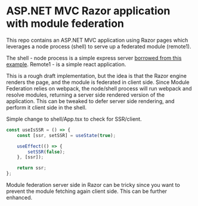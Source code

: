 # ASP.NET MVC Razor application with module federation

This repo contains an ASP.NET MVC application using Razor pages which leverages a node process (shell) to serve up a federated module (remote1).  

The shell - node process is a simple express server [borrowed from this example](https://github.com/module-federation/module-federation-examples/tree/master/server-side-rendering).
Remote1 - is a simple react application.

This is a rough draft implementation, but the idea is that the Razor engine renders the page, and the module is federated in client side. Since Module Federation
relies on webpack, the node/shell process will run webpack and resolve modules, returning a server side rendered version of the application. This can be tweaked to defer
server side rendering, and perform it client side in the shell.

Simple change to shell/App.tsx to check for SSR/client.

```javascript
const useIsSSR = () => {
	const [ssr, setSSR] = useState(true);

	useEffect(() => {
		setSSR(false);
	}, [ssr]);

	return ssr;
};
```

Module federation server side in Razor can be tricky since you want to prevent the module fetching again client side. This can be further enhanced.
